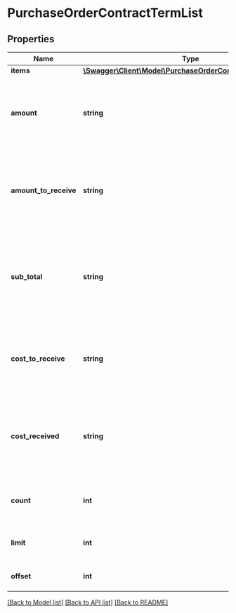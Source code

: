 # PurchaseOrderContractTermList

## Properties
Name | Type | Description | Notes
------------ | ------------- | ------------- | -------------
**items** | [**\Swagger\Client\Model\PurchaseOrderContractTermListItem[]**](PurchaseOrderContractTermListItem.md) |  | [optional] 
**amount** | **string** | The sum of all purchase order contract contract term amounts. | [optional] 
**amount_to_receive** | **string** | The sum of all purchase order contract contract term amounts to receive. | [optional] 
**sub_total** | **string** | The sum of all purchase order contract contract term subtotals, excluding VAT. | [optional] 
**cost_to_receive** | **string** | The sum of all purchase order contract contract term costs to receive. | [optional] 
**cost_received** | **string** | The sum of all purchase order contract contract term received costs. | [optional] 
**count** | **int** | The total amount of records in the entire collection. | [optional] 
**limit** | **int** | The amount of results, as requested. | [optional] 
**offset** | **int** | The starting index. | [optional] 

[[Back to Model list]](../README.md#documentation-for-models) [[Back to API list]](../README.md#documentation-for-api-endpoints) [[Back to README]](../README.md)


